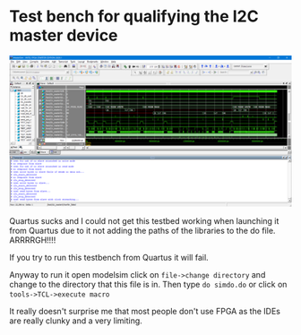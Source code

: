 # Test bench for qualifying the I2C master device

![](../images/testbench.png)

Quartus sucks and I could not get this testbed working when launching it from Quartus due to it not adding the paths of the libraries to the do file. ARRRRGH!!!!

If you try to run this testbench from Quartus it will fail.

Anyway to run it open modelsim click on `file->change directory` and change to the directory that this file is in. Then type `do simdo.do` or click on `tools->TCL->execute macro`

It really doesn't surprise me that most people don't use FPGA as the IDEs are really clunky and a very limiting.
